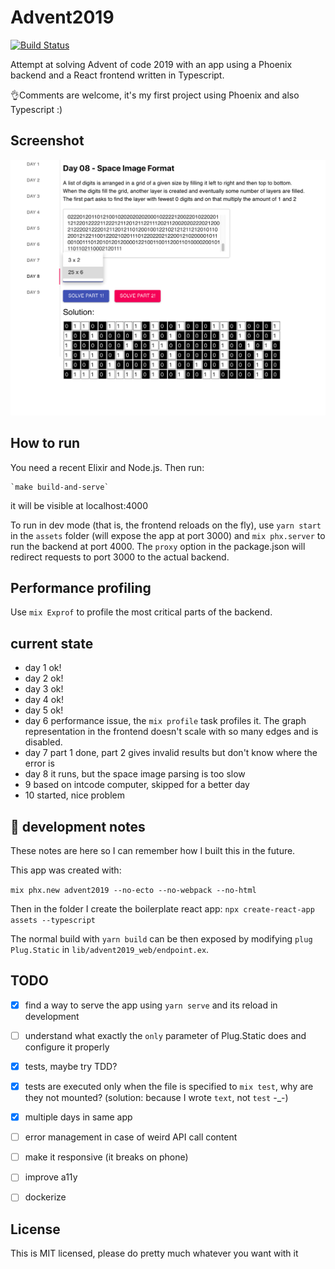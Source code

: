 # Advent2019
[![Build Status](https://travis-ci.org/jacopofar/advent-of-code-2019-phoenix-react.svg?branch=master)](https://travis-ci.org/jacopofar/advent-of-code-2019-phoenix-react)

Attempt at solving Advent of code 2019 with an app using a Phoenix backend and a React frontend written in Typescript.


👌Comments are welcome, it's my first project using Phoenix and also Typescript :)

## Screenshot
![How it looks like](screenshot.png)


## How to run
You need a recent Elixir and Node.js. Then run:

    `make build-and-serve`

it will be visible at localhost:4000

To run in dev mode (that is, the frontend reloads on the fly), use `yarn start` in the `assets` folder (will expose the app at port 3000) and `mix phx.server` to run the backend at port 4000. The `proxy` option in the package.json will redirect requests to port 3000 to the actual backend.

## Performance profiling
Use `mix Exprof` to profile the most critical parts of the backend.

## current state

- day 1 ok!
- day 2 ok!
- day 3 ok!
- day 4 ok!
- day 5 ok!
- day 6 performance issue, the `mix profile` task profiles it. The graph representation in the frontend doesn't scale with so many edges and is disabled.
- day 7 part 1 done, part 2 gives invalid results but don't know where the error is
- day 8 it runs, but the space image parsing is too slow
- 9 based on intcode computer, skipped for a better day
- 10 started, nice problem

## 📓 development notes
These notes are here so I can remember how I built this in the future.

This app was created with:

`mix phx.new advent2019 --no-ecto --no-webpack --no-html`

Then in the folder I create the boilerplate react app:
`npx create-react-app assets --typescript`


The normal build with `yarn build` can be then exposed by modifying `plug Plug.Static` in `lib/advent2019_web/endpoint.ex`.

## TODO
- [x] find a way to serve the app using `yarn serve` and its reload in development
- [ ] understand what exactly the `only` parameter of Plug.Static does and configure it properly
- [x] tests, maybe try TDD?
- [x] tests are executed only when the file is specified to `mix test`, why are they not mounted? (solution: because I wrote `text`, not `test` -_-)
- [x] multiple days in same app
- [ ] error management in case of weird API call content
- [ ] make it responsive (it breaks on phone)
- [ ] improve a11y
- [ ] dockerize


## License

This is MIT licensed, please do pretty much whatever you want with it
